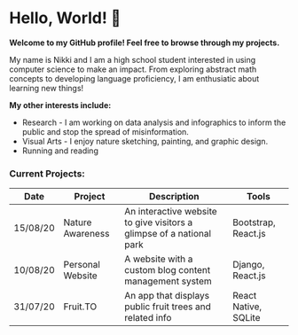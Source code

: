 # Hello, World! :wave: 
**Welcome to my GitHub profile! Feel free to browse through my projects.** 

My name is Nikki and I am a high school student interested in using computer science to make an impact. From exploring abstract math concepts to developing language proficiency, I am enthusiatic about learning new things!  

**My other interests include:**
- Research - I am working on data analysis and infographics to inform the public and stop the spread of misinformation. 
- Visual Arts - I enjoy nature sketching, painting, and graphic design.
- Running and reading
### Current Projects:
| Date  | Project | Description | Tools |
| ------------- | ------------ | ------------- | ------------- |
| 15/08/20 | Nature Awareness  | An interactive website to give visitors a glimpse of a national park | Bootstrap, React.js |
| 10/08/20 | Personal Website | A website with a custom blog content management system | Django, React.js |
| 31/07/20 | Fruit.TO | An app that displays public fruit trees and related info | React Native, SQLite | 
